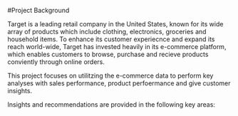 #Project Background

Target is a leading retail company in the United States, known for its wide array of products which include clothing, electronics, groceries and household items. To enhance its customer experiecnce and expand its reach world-wide, Target has invested heavily in its e-commerce platform, which enables customers to browse, purchase and recieve products conviently through online orders.

This project focuses on utilitzing the e-commerce data to perform key analyses with sales performance, product perfoermance and give customer insights.

Insights and recommendations are provided in the following key areas:

